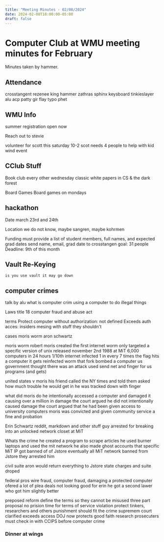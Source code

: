 ```yaml
---
title: "Meeting Minutes - 02/08/2024"
date: 2024-02-08T18:00:00-05:00
draft: false
---
```


# Computer Club at WMU meeting minutes for February
Minutes taken by hammer. 

## Attendance
crosstangent
rezenee
king
hammer
zathras
sphinx
keysboard
tinkieslayer
alu
acp
patty
gir
flay
typo
phet


## WMU Info
summer registration
    open now

Reach out to stevie 

volunteer for scott
    this saturday 10-2 scot needs 4 people to help with kid wind event

## CClub Stuff

Book club
    every other wednesday
    classic white papers in CS & the dark forest

Board Games
    Board games on mondays

## hackathon
Date
    march 23rd and 24th

Location
    we do not know, maybe sangren, maybe kohrmen

Funding 
    must provide a list of student members, full names, and expected grad dates
    send name, email, grad date to crosstangen
    goal: 31 people
    Deadline: 9th of this month

## Vault Re-Keying
    is you use vault it may go down

## computer crimes
talk by alu
what is computer crim
    using a computer to do illegal things

Laws 
    title 18
    computer fraud and abuse act

terms
    Protect computer
    without authorization: not defined
    Exceeds auth acces: insiders mesing with stuff they shouldn't

cases
    moris worm
    aron schwartz

moris worm
    robert moris created the first internet worm
    only targeted a specific version of unix
    released november 2nd 1988 at MiT
    6,000 computers in 24 hours
    1/10th internet infected
    1 in every 7 times the flag hits a computer it gets reinfected
    worm that fork bombed a computer
    us government thought there was an attack
    used send net and finger for us programs (and gets)

united states v moris
    his friend called the NY times and told them asked how much trouble he would get in
    he was tracked down with finger

what did moris do
    he intentionally accessed a computer and damaged it causing over a million in damage
    the court argued he did not intentionally caused damage 
    the court argued that he had been given access to university computers
    moris was convicted and given community service a fine and probation

Erin Schwartz
    reddit, markdown and other stuff guy
    arrested for breaking into an unlocked network closet at MiT

Whats the crime
    he created a program to scrape articles
    he used burner laptops and used the mit network
    he also made ghost accounts 
    that specific MiT IP got banned of of Jstore
    eventually all MiT network banned from Jstore
    they arrested him 

civil suite
    aron would return everything to Jstore
    state charges and suite droped

federal pros
    wire fraud, computer fraud, damaging a protected computer
    ofered a lot of plea deals
    not looking good for erin
    he got a second lawer who got him slightly better 

preposed reform
    define the terms so they cannot be misused
    three part proposal
        no prision time for terms of service violation
        protect tinkers, researchers and others 
        punishment should fit the crime
    supremem court clarified exceeds access
    DOJ now protects good faith research
    prosecuters must check in with CCIPS before computer crime

### Dinner at wings


